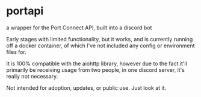 # portapi
a wrapper for the Port Connect API, built into a discord bot

Early stages with limited functionality, but it works, and is currently running off a docker container,
of which I've not included any config or environment files for.

It is 100% compatible with the aiohttp library, however due to the fact it'll primarily be receiving 
usage from two people, in one discord server, it's really not necessary.

Not intended for adoption, updates, or public use. Just look at it.

